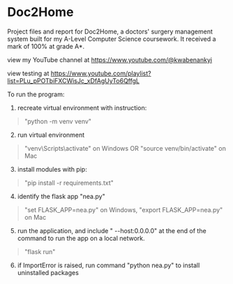 # Doc2Home
Project files and report for Doc2Home, a doctors' surgery management system built for my A-Level Computer Science coursework. It received a mark of 100% at grade A*.

view my YouTube channel at https://www.youtube.com/@kwabenankyi

view testing at https://www.youtube.com/playlist?list=PLu_pPOTbiFXCWisJc_xDfAgUyTo6QffgL

To run the program:

1. recreate virtual environment with instruction:
> "python -m venv venv"

2. run virtual environment
> "venv\Scripts\activate" on Windows OR "source venv/bin/activate" on Mac 

3. install modules with pip:
> "pip install -r requirements.txt"

4. identify the flask app "nea.py"
> "set FLASK_APP=nea.py" on Windows, "export FLASK_APP=nea.py" on Mac

5. run the application, and include " --host:0.0.0.0" at the end of the command to run the app on a local network.
> "flask run"

6. if ImportError is raised, run command "python nea.py" to install uninstalled packages

